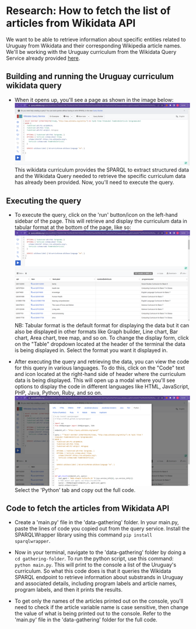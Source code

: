 # Research: How to fetch the list of articles from Wikidata API

We want to be able to retrieve information about specific entities related to Uruguay from Wikidata and their corresponding Wikipedia article names. We'll be working with the Uruguay curriculum from the Wikidata Query Service already provided [here](https://w.wiki/7Zge).


## Building and running the Uruguay curriculum wikidata query

- When it opens up, you'll see a page as shown in the image below:
![Ghana Curriculum Wikidata Query](Wikidata-Query.png) 
 This wikidata curriculum provides the SPARQL to extract structured data and the Wikidata Query needed to retrieve the specific curriculum data has already been provided. Now, you'll need to execute the query.


## Executing the query

- To execute the query, click on the 'run' button/icon on the left-hand sidebar of the page. This will retrieve and display the curriculum data in tabular format at the bottom of the page, like so:
![Uruguay Curriculum Wikidata Query](Execute-Wikidata-Query.png) 
 NB: Tabular format is the default format for displaying the data but it can also be displayed in other formats like Graph builder, Line chart, Bar chart, Area chart, tree map, and so on. To change the display form, click on the "Table" dropdown located at the header of the terminal the data is being displayed in. Select the format you want it displayed in.

- After executing the query and retrieving the data, you can view the code for this query in various languages. To do this, click on the "Code" text and icon located at the right-hand side of header where the curriculum data is being displayed. This will open up a modal where you'll see options to display the code in different languages like HTML, JavaScript, PHP, Java, Python, Ruby, and so on.
![Python Curriculum Wikidata Query](Python-Wikidata-Query.png) 
Select the 'Python' tab and copy out the full code.


## Code to fetch the articles from Wikidata API

- Create a 'main.py' file in the 'data-gathering' folder. In your main.py, paste the lines of code you copied out from the query service.
Install the SPARQLWrapper library using this command `pip install sparqlwrapper`.

- Now in your terminal, navigate to the 'data-gathering' folder by doing a `cd gathering-folder`. To run the python script, use this command: `python main.py`. This will print to the console a list of the Uruguay's curriculum. So what this code does is that it queries the Wikidata SPARQL endpoint to retrieve information about substrands in Uruguay and associated details, including program labels and article names, program labels, and then it prints the results.

- To get only the names of the articles printed out on the console, you'll need to check if the article variable name is case sensitive, then change the value of what is being printed out to the console. Refer to the 'main.py' file in the 'data-gathering' folder for the full code.